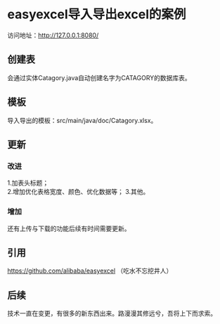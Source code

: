 # easyexcel导入导出excel的案例  
访问地址：http://127.0.0.1:8080/ 
## 创建表
 会通过实体Catagory.java自动创建名字为CATAGORY的数据库表。
## 模板
 导入导出的模板：src/main/java/doc/Catagory.xlsx。
## 更新
### 改进
1.加表头标题；  
2.增加优化表格宽度、颜色、优化数据等；
3.其他。  
### 增加
 还有上传与下载的功能后续有时间需要更新。
## 引用 
https://github.com/alibaba/easyexcel （吃水不忘挖井人）
## 后续
技术一直在变更，有很多的新东西出来。路漫漫其修远兮，吾将上下而求索。